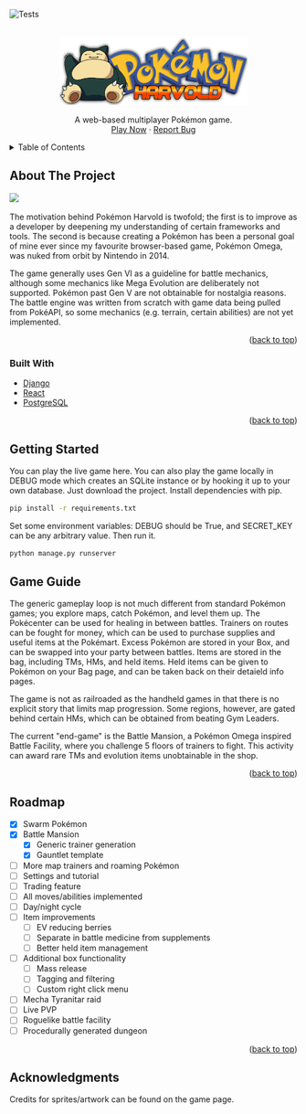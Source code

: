 
<a id="readme-top"></a>
![Tests](https://github.com/YidiWuCE21/harvold/actions/workflows/harvold-test.yml/badge.svg)

<br />
<div align="center">
  <a href="https://harvold-fa155374a9eb.herokuapp.com/">
    <img src="global_static/harvold_logo.png" alt="Logo" width="330" height="120">
  </a>
  <p align="center">
    A web-based multiplayer Pokémon game.
    <br />
    <a href="https://harvold-fa155374a9eb.herokuapp.com/">Play Now</a>
    &middot;
    <a href="https://github.com/YidiWuCE21/harvold/issues/new">Report Bug</a>
  </p>
</div>

<!-- TABLE OF CONTENTS -->
<details>
  <summary>Table of Contents</summary>
  <ol>
    <li>
      <a href="#about-the-project">About The Project</a>
      <ul>
        <li><a href="#built-with">Built With</a></li>
      </ul>
    </li>
    <li><a href="#getting-started">Getting Started</a></li>
    <li><a href="#game-guide">Game Guide</a></li>
    <li><a href="#roadmap">Roadmap</a></li>
  </ol>
</details>

<!-- ABOUT THE PROJECT -->
## About The Project

<img src="https://i.imgur.com/4J6ygpN.png" width="400">

The motivation behind Pokémon Harvold is twofold; the first is to improve as a developer by deepening my understanding of certain frameworks and tools. The second is because creating a Pokémon has been a personal goal of mine ever since my favourite browser-based game, Pokémon Omega, was nuked from orbit by Nintendo in 2014.

The game generally uses Gen VI as a guideline for battle mechanics, although some mechanics like Mega Evolution are deliberately not supported. Pokémon past Gen V are not obtainable for nostalgia reasons. The battle engine was written from scratch with game data being pulled from PokéAPI, so some mechanics (e.g. terrain, certain abilities) are not yet implemented.

<p align="right">(<a href="#readme-top">back to top</a>)</p>

### Built With

* [Django](https://www.djangoproject.com/)
* [React](https://react.dev/)
* [PostgreSQL](https://www.postgresql.org/)

<p align="right">(<a href="#readme-top">back to top</a>)</p>

<!-- GETTING STARTED -->
## Getting Started

You can play the live game here. You can also play the game locally in DEBUG mode which creates an SQLite instance or by hooking it up to your own database. Just download the project. Install dependencies with pip.

  ```sh
  pip install -r requirements.txt
  ```
Set some environment variables: DEBUG should be True, and SECRET_KEY can be any arbitrary value. Then run it.

  ```sh
  python manage.py runserver
  ```

## Game Guide

The generic gameplay loop is not much different from standard Pokémon games; you explore maps, catch Pokémon, and level them up. The Pokécenter can be used for healing in between battles. Trainers on routes can be fought for money, which can be used to purchase supplies and useful items at the Pokémart. Excess Pokémon are stored in your Box, and can be swapped into your party between battles. Items are stored in the bag, including TMs, HMs, and held items. Held items can be given to Pokémon on your Bag page, and can be taken back on their detaield info pages.

The game is not as railroaded as the handheld games in that there is no explicit story that limits map progression. Some regions, however, are gated behind certain HMs, which can be obtained from beating Gym Leaders.

The current "end-game" is the Battle Mansion, a Pokémon Omega inspired Battle Facility, where you challenge 5 floors of trainers to fight. This activity can award rare TMs and evolution items unobtainable in the shop.

<p align="right">(<a href="#readme-top">back to top</a>)</p>



<!-- ROADMAP -->
## Roadmap

- [x] Swarm Pokémon
- [x] Battle Mansion
    - [x] Generic trainer generation
    - [x] Gauntlet template
- [ ] More map trainers and roaming Pokémon
- [ ] Settings and tutorial
- [ ] Trading feature
- [ ] All moves/abilities implemented
- [ ] Day/night cycle
- [ ] Item improvements
    - [ ] EV reducing berries
    - [ ] Separate in battle medicine from supplements
    - [ ] Better held item management
- [ ] Additional box functionality
    - [ ] Mass release
    - [ ] Tagging and filtering
    - [ ] Custom right click menu
- [ ] Mecha Tyranitar raid
- [ ] Live PVP
- [ ] Roguelike battle facility
- [ ] Procedurally generated dungeon

<p align="right">(<a href="#readme-top">back to top</a>)</p>


## Acknowledgments

Credits for sprites/artwork can be found on the game page.
